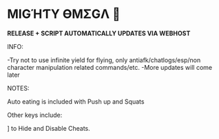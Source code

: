 # MIGΉƬY ӨMΣGΛ :muscle:

**RELEASE + SCRIPT AUTOMATICALLY UPDATES VIA WEBHOST**

INFO:

-Try not to use infinite yield for flying, only antiafk/chatlogs/esp/non character manipulation related commands/etc.
-More updates will come later

NOTES: 

Auto eating is included with Push up and Squats

Other keys include: 

] to Hide and Disable Cheats.
